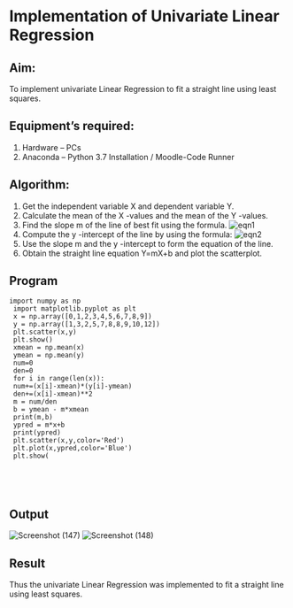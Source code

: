 # Implementation of Univariate Linear Regression
## Aim:
To implement univariate Linear Regression to fit a straight line using least squares.
## Equipment’s required:
1.	Hardware – PCs
2.	Anaconda – Python 3.7 Installation / Moodle-Code Runner
## Algorithm:
1.	Get the independent variable X and dependent variable Y.
2.	Calculate the mean of the X -values and the mean of the Y -values.
3.	Find the slope m of the line of best fit using the formula.
 ![eqn1](./eq1.jpg)
4.	Compute the y -intercept of the line by using the formula:
![eqn2](./eq2.jpg)  
5.	Use the slope m and the y -intercept to form the equation of the line.
6.	Obtain the straight line equation Y=mX+b and plot the scatterplot.
## Program
```
import numpy as np
 import matplotlib.pyplot as plt
 x = np.array([0,1,2,3,4,5,6,7,8,9])
 y = np.array([1,3,2,5,7,8,8,9,10,12])
 plt.scatter(x,y)
 plt.show()
 xmean = np.mean(x)
 ymean = np.mean(y)
 num=0
 den=0
 for i in range(len(x)):
 num+=(x[i]-xmean)*(y[i]-ymean)
 den+=(x[i]-xmean)**2
 m = num/den
 b = ymean - m*xmean
 print(m,b)
 ypred = m*x+b
 print(ypred)
 plt.scatter(x,y,color='Red')
 plt.plot(x,ypred,color='Blue')
 plt.show(





```
## Output
![Screenshot (147)](https://github.com/user-attachments/assets/4357fd5f-c306-4288-a969-1f14612fa6aa)
![Screenshot (148)](https://github.com/user-attachments/assets/2ba4f3b1-8e6e-448c-b735-d36d6c73c801)



## Result
Thus the univariate Linear Regression was implemented to fit a straight line using least squares.
